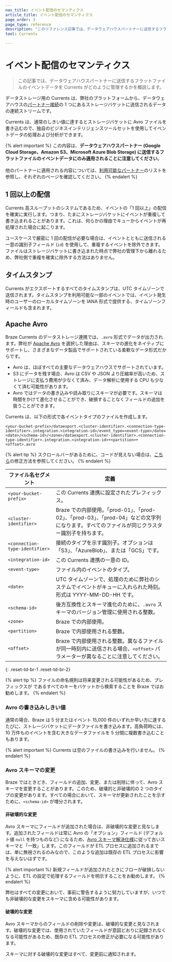 ```yaml
---
nav_title: イベント配信のセマンティクス
article_title: イベント配信のセマンティクス
page_order: 3
page_type: reference
description: "このリファレンス記事では、データウェアハウスパートナーに送信するフラットファイルのイベントデータを Currents がどのように管理するかを概説します。"
tool: Currents

---
```


# イベント配信のセマンティクス

> この記事では、データウェアハウスパートナーに送信するフラットファイルのイベントデータを Currents がどのように管理するかを概説します。

データストレージ用の Currents は、弊社のプラットフォームから、データウェアハウスの[パートナー接続]({{site.baseurl}}/user_guide/data_and_analytics/braze_currents/available_partners/)の 1 つにあるストレージバケットに送信されるデータの連続ストリームです。

Currents は、通常のしきい値に達するとストレージバケットに Avro ファイルを書き込むので、独自のビジネスインテリジェンスツールセットを使用してイベントデータの処理および分析ができます。

{% alert important %}
この内容は、**データウェアハウスパートナー (Google Cloud Storage、Amazon S3、Microsoft Azure Blob Storage) に送信するフラットファイルのイベントデータにのみ適用されることに注意してください**。<br><br>他のパートナーに適用される内容については、[利用可能なパートナー]({{site.baseurl}}/user_guide/data_and_analytics/braze_currents/available_partners/)のリストを参照し、それぞれのページを確認してください。
{% endalert %}


## 1 回以上の配信

Currents 高スループットのシステムであるため、イベントの「1 回以上」の配信を確実に実行します。つまり、たまにストレージバケットにイベントが重複して書き込まれることがあります。これは、何らかの理由でキューからイベントが再処理された場合に起こります。

ユースケースで厳密に 1 回の配信が必要な場合は、イベントとともに送信される一意の識別子フィールド (`id`) を使用して、重複するイベントを除外できます。ファイルはストレージバケットに書き込まれた時点で弊社の管理下から離れるため、弊社側で重複を確実に除外する方法はありません。

## タイムスタンプ

Currents がエクスポートするすべてのタイムスタンプは、UTC タイムゾーンで送信されます。タイムスタンプを利用可能な一部のイベントでは、イベント発生時のユーザーのローカルタイムゾーンを IANA 形式で提供する、タイムゾーンフィールドも含まれます。

## Apache Avro

Braze Currents のデータストレージ連携では、`.avro` 形式でデータが出力されます。弊社が [Apache Avro](https://avro.apache.org/) を選択した理由は、スキーマの進化をネイティブにサポートし、さまざまなデータ製品でサポートされている柔軟なデータ形式だからです。 

- Avro は、ほぼすべての主要なデータウェアハウスでサポートされています。
- S3 にデータを残す場合、Avro は CSV や JSON より圧縮率が高いため、ストレージに支払う費用が少なくて済み、データ解析に使用する CPU も少なくて済む可能性があります。
- Avro ではデータの書き込みや読み取りにスキーマが必要です。スキーマは時間をかけて進化させることができ、破損することなくフィールドの追加を扱うことができます。

Currents は、以下の形式で各イベントタイプのファイルを作成します。

```
<your-bucket-prefix>/dataexport.<cluster-identifier>.<connection-type-identifier>.integration.<integration-id>/event_type=<event-type>/date=<date>/<schema-id>/<zone>/dataexport.<cluster-identifier>.<connection-type-identifier>.integration.<integration-id>+<partition>+<offset>.avro
```

{% alert tip %}
スクロールバーがあるために、コードが見えない場合は、[こちら]({{site.baseurl}}/help/help_articles/docs/scroll_bar_overlap/)の修正方法を参照してください。
{% endalert %}

|ファイル名セグメント |定義|
|---|---|
| `<your-bucket-prefix>` | この Currents 連携に設定されたプレフィックス。 |
| `<cluster-identifier>` | Braze での内部使用。「prod-01」、「prod-02」、「prod-03」、「prod-04」などの文字列になります。すべてのファイルが同じクラスター識別子を持ちます。|
| `<connection-type-identifier>` | 接続のタイプを示す識別子。オプションは 「S3」、「AzureBlob」、または「GCS」です。 |
| `<integration-id>` | この Currents 連携の一意の ID。 |
| `<event-type>` | ファイル内のイベントのタイプ。 |
| `<date>` | UTC タイムゾーンで、処理のために弊社のシステムでイベントがキューに入れられた時刻。形式は YYYY-MM-DD-HH です。 |
| `<schema-id>` | 後方互換性とスキーマ進化のために、`.avro` スキーマのバージョン管理に使用される整数。 |
| `<zone>` | Braze での内部使用。
| `<partition>` | Braze で内部使用される整数。 |
| `<offset>` | Braze で内部使用される整数。異なるファイルが同一時刻内に送信される場合、`<offset>` パラメーターが異なることに注意してください。 |
{: .reset-td-br-1 .reset-td-br-2}

{% alert tip %}
ファイルの命名規則は将来変更される可能性があるため、プレフィックスが <your-bucket-prefix> であるすべてのキーをバケットから検索することを Braze ではお勧めします。
{% endalert %}

### Avro の書き込みしきい値

通常の場合、Braze は 5 分またはイベント 15,000 件のいずれか早い方に達するたびに、ストレージバケットにデータファイルを書き込みます。高負荷時には、10 万件ものイベントを含む大きなデータファイルを 5 分間に複数書き込むこともあります。

{% alert important %}
Currents は空のファイルの書き込みを行いません。
{% endalert %}

### Avro スキーマの変更

Braze ではときどき、フィールドの追加、変更、または削除に伴って、Avro スキーマを変更することがあります。このため、破壊的と非破壊的の 2 つのタイプの変更があります。すべての場合において、スキーマが更新されたことを示すために、`<schema-id>` が増分されます。

#### 非破壊的な変更

Avro スキーマにフィールドが追加された場合は、非破壊的な変更と見なします。追加されたフィールドは常に Avro の「オプション」フィールド (デフォルト値 `null` を持つものなど) になるため、[Avro スキーマ解決仕様](http://avro.apache.org/docs/current/spec.html#schema+resolution)に従って古いスキーマと「一致」します。このフィールドが ETL プロセスに追加されるまでは、単に無視されるのみなので、このような追加は既存の ETL プロセスに影響を与えないはずです。 

{% alert important %}
新規フィールドが追加されたときにフローが破損しないように、ETL の設定で処理するフィールドを明示することをお勧めします。
{% endalert %}

弊社はすべての変更において、事前に警告するように努力していますが、いつでも非破壊的な変更をスキーマに含める可能性があります。

#### 破壊的な変更

Avro スキーマからのフィールドの削除や変更は、破壊的な変更と見なされます。破壊的な変更では、使用されていたフィールドが意図どおりに記録されなくなる可能性があるため、既存の ETL プロセスの修正が必要になる可能性があります。

スキーマに対する破壊的な変更はすべて、変更前に通知されます。
